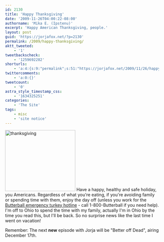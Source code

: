 ```yaml
---
id: 2130
title: 'Happy Thanksgiving'
date: '2009-11-26T04:00:22-08:00'
authorname: 'Mika E. (Ipstenu)'
excerpt: 'Happy American Thanksgiving, people.'
layout: post
guid: 'https://jorjafox.net/?p=2130'
permalink: /2009/happy-thanksgiving/
aktt_tweeted:
    - '1'
tweetbackscheck:
    - '1259692282'
shorturls:
    - 'a:4:{s:9:"permalink";s:51:"https://jorjafox.net/2009/11/26/happy-thanksgiving/";s:7:"tinyurl";s:26:"http://tinyurl.com/yff2c69";s:4:"isgd";s:18:"http://is.gd/53VJy";s:5:"bitly";s:20:"http://bit.ly/6R3uau";}'
twittercomments:
    - 'a:0:{}'
tweetcount:
    - '0'
astra_style_timestamp_css:
    - '1634325251'
categories:
    - 'The Site'
tags:
    - misc
    - 'site notice'
---
```


<a href="//static.jorjafox.net/wordpress/2009/11/thanksgiving.jpg"><img src="//static.jorjafox.net/wordpress/2009/11/thanksgiving.jpg" alt="thanksgiving" title="thanksgiving" width="230" height="200" class="alignleft size-full wp-image-2131" /></a> Have a happy, healthy and safe holiday, you Americans.  Regardless of what you're eating, if you're avoiding family or spending time with them, enjoy the day off (unless you work for the<a href="http://www.butterball.com/tips-how-tos/turkey-experts/overview"> Butterball emergency turkey hotline</a> - call 1-800-Butterball if you need help).  I'm off to Ohio to spend the time with my family, actually I'm in Ohio by the time you read this, but I'll be back.  So no surprise news like the last time I went on vacation!

Remember: The next **new** episode with Jorja will be "Better off Dead", airing December 17th.
